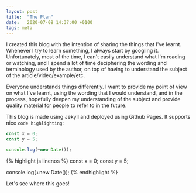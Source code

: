 ```yaml
---
layout: post
title:  "The Plan"
date:   2020-07-08 14:37:00 +0100
tags: meta
---
```


I created this blog with the intention of sharing the things that I've learnt.
Whenever I try to learn something, I always start by googling it. Unfortunately,
most of the time, I can't easily understand what I'm reading or watching, and I 
spend a lot of time deciphering the wording and terminology used by the author,
on top of having to understand the subject of the article/video/example/etc.

Everyone understands things differently. I want to provide my point of view
on what I've learnt, using the wording that I would understand, and in the process,
hopefully deepen my understanding of the subject and provide quality material for
people to refer to in the future.

This blog is made using Jekyll and deployed using Github Pages. It supports nice
`code highlighting`:

```js
const x = 0;
const y = 5;

console.log(+new Date());
```

{% highlight js linenos %}
const x = 0;
const y = 5;

console.log(+new Date());
{% endhighlight %}

Let's see where this goes! 